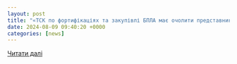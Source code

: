 ```yaml
---
layout: post
title: "«ТСК по фортифікаціях та закупівлі БПЛА має очолити представник опозиції» — Високий Замок"
date: 2024-08-09 09:40:20 +0000
categories: [news]
---
```


[Читати далі](https://wz.lviv.ua/news/517697-tsk-po-fortyfikatsiiakh-ta-zakupivli-bpla-maie-ocholyty-predstavnyk-opozytsii)
